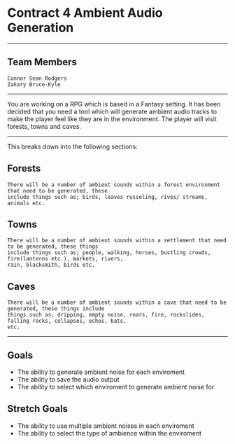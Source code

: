 Contract 4  Ambient Audio Generation 
======
***
Team Members
------
	Connor Sean Rodgers
	Zakary Bruce-Kyle

***
You are working on a RPG which is based in a Fantasy setting. It has been
decided that you need a tool which will generate ambient audio tracks to
make the player feel like they are in the environment. The player will visit forests,
towns and caves.
***
This breaks down into the following sections:

Forests 
------
	There will be a number of ambient sounds within a forest environment that need to be generated, these
	include things such as; birds, leaves russeling, rives/ streams, animals etc.
Towns
------
	There will be a number of ambient sounds within a settlement that need to be generated, these things 
	include things such as; people, walking, horses, bustling crowds, fire(lanterns etc.), markets, rivers,
	rain, blacksmith, birds etc.
Caves
------
	There will be a number of ambient sounds within a cave that need to be generated, these things include
	things such as; dripping, empty noise, roars, fire, rockslides, falling rocks, collapses, echos, bats,
	etc.
***

Goals
------
* The ability to generate ambient noise for each enviroment
* The ability to save the audio output
* The ability to select which enviroment to generate ambient noise for

Stretch Goals
------
* The ability to use multiple ambient noises in each enviroment
* The ability to select the type of ambience within the enviroment

